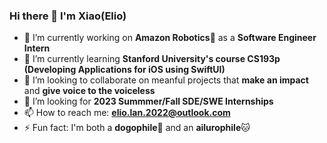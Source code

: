 ### Hi there 👋 I'm Xiao(Elio)

- 🔭 I’m currently working on **Amazon Robotics**🤖️ as a **Software Engineer Intern**
- 🌱 I’m currently learning **Stanford University's course CS193p (Developing Applications for iOS using SwiftUI)**
- 👯 I’m looking to collaborate on meanful projects that **make an impact** and **give voice to the voiceless**
- 🤔 I’m looking for **2023 Summmer/Fall SDE/SWE Internships**
- 📫 How to reach me: **elio.lan.2022@outlook.com**
- ⚡ Fun fact: I'm both a **dogophile**🐶 and an **ailurophile**🐱
